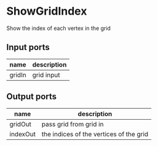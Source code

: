 
# ShowGridIndex
Show the index of each vertex in the grid

## Input ports
|name|description|
|-|-|
|gridIn|grid input|


## Output ports
|name|description|
|-|-|
|gridOut|pass grid from grid in|
|indexOut|the indices of the vertices of the grid|
